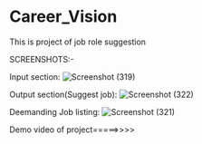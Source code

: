 # Career_Vision
This is project of job role suggestion

SCREENSHOTS:-

Input section:
![Screenshot (319)](https://github.com/user-attachments/assets/d2f4646d-f644-40e5-9752-6db85e3b0cf5)

Output section(Suggest job):
![Screenshot (322)](https://github.com/user-attachments/assets/719eb1df-2bb8-4a20-848b-fd89ede2de1e)

Deemanding Job listing:
![Screenshot (321)](https://github.com/user-attachments/assets/de8fddd9-4fd3-4647-9174-67aefe2aa303)

Demo video of project=====>>>>
